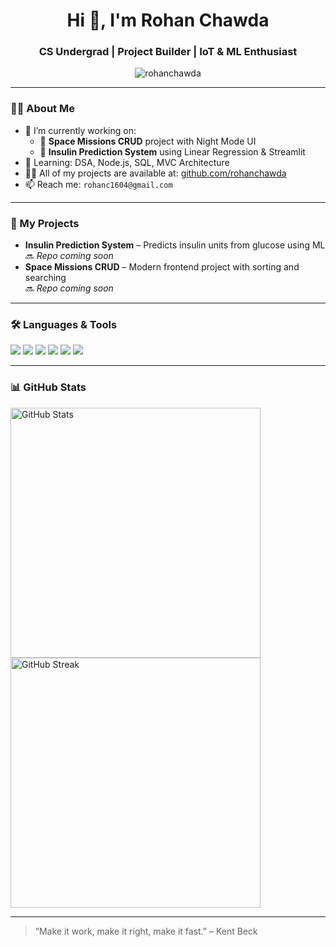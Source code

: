 <h1 align="center">Hi 👋, I'm Rohan Chawda</h1>
<h3 align="center">CS Undergrad | Project Builder | IoT & ML Enthusiast</h3>

<p align="center">
  <img src="https://komarev.com/ghpvc/?username=rohanchawda&label=Profile%20views&color=0e75b6&style=flat" alt="rohanchawda" />
</p>

---

### 🧑‍💻 About Me

- 🔭 I’m currently working on:
  - 🚀 **Space Missions CRUD** project with Night Mode UI
  - 🤖 **Insulin Prediction System** using Linear Regression & Streamlit
- 🌱 Learning: DSA, Node.js, SQL, MVC Architecture
- 👨‍💻 All of my projects are available at: [github.com/rohanchawda](https://github.com/rohanchawda)
- 📫 Reach me: `rohanc1604@gmail.com`

---

### 💼 My Projects

- **Insulin Prediction System** – Predicts insulin units from glucose using ML  
  🔜 *Repo coming soon*
- **Space Missions CRUD** – Modern frontend project with sorting and searching  
  🔜 *Repo coming soon*

---

### 🛠️ Languages & Tools

<p align="left">
  <img src="https://img.shields.io/badge/JavaScript-F7DF1E?style=for-the-badge&logo=javascript&logoColor=000" />
  <img src="https://img.shields.io/badge/Node.js-339933?style=for-the-badge&logo=nodedotjs&logoColor=white" />
  <img src="https://img.shields.io/badge/MySQL-00758F?style=for-the-badge&logo=mysql&logoColor=white" />
  <img src="https://img.shields.io/badge/HTML5-E34F26?style=for-the-badge&logo=html5&logoColor=white" />
  <img src="https://img.shields.io/badge/CSS3-1572B6?style=for-the-badge&logo=css3&logoColor=white" />
  <img src="https://img.shields.io/badge/Arduino-00979D?style=for-the-badge&logo=arduino&logoColor=white" />
</p>

---

### 📊 GitHub Stats

<p align="left">
  <img src="https://github-readme-stats.vercel.app/api?username=rohanchawda&show_icons=true&theme=radical" alt="GitHub Stats" width="400" />
  <img src="https://github-readme-streak-stats.demolab.com/?user=rohanchawda&theme=radical" alt="GitHub Streak" width="400" />
</p>

---

> “Make it work, make it right, make it fast.” – Kent Beck
